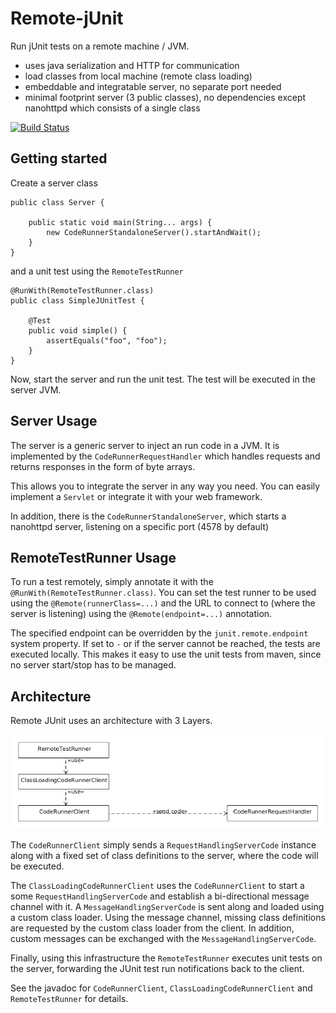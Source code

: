 # Remote-jUnit

Run jUnit tests on a remote machine / JVM.

* uses java serialization and HTTP for communication
* load classes from local machine (remote class loading)
* embeddable and integratable server, no separate port needed
* minimal footprint server (3 public classes), no dependencies except nanohttpd which consists of a single class

[![Build Status](https://travis-ci.org/ruediste/remote-junit.svg)](https://travis-ci.org/ruediste/remote-junit)

## Getting started

Create a server class

    public class Server {
    
        public static void main(String... args) {
            new CodeRunnerStandaloneServer().startAndWait();
        }
    }

and a unit test using the `RemoteTestRunner`

    @RunWith(RemoteTestRunner.class)
    public class SimpleJUnitTest {
    
        @Test
        public void simple() {
            assertEquals("foo", "foo");
        }
    }

Now, start the server and run the unit test. The test will be executed in the server JVM. 
 
## Server Usage

The server is a generic server to inject an run code in a JVM. It is implemented by the `CodeRunnerRequestHandler` which handles requests and returns responses in the form of byte arrays.
 
This allows you to integrate the server in any way you need. You can easily implement a `Servlet` or integrate it with your web framework.

In addition, there is the `CodeRunnerStandaloneServer`, which starts a nanohttpd server, listening on a specific port (4578 by default)

## RemoteTestRunner Usage

To run a test remotely, simply annotate it with the `@RunWith(RemoteTestRunner.class)`. You can set the test runner to be used using the `@Remote(runnerClass=...)` and the URL to connect to (where the server is listening) using the `@Remote(endpoint=...)` annotation. 

The specified endpoint can be overridden by the `junit.remote.endpoint` system property. If set to `-` or if the server cannot be reached, the tests are executed locally. This makes it easy to use the unit tests from maven, since no server start/stop has to be managed.

## Architecture
Remote JUnit uses an architecture with 3 Layers.

![Layers](doc/layers.png)

The `CodeRunnerClient` simply sends a `RequestHandlingServerCode` instance along with a fixed set of class definitions to the server, where the code will be executed.

The `ClassLoadingCodeRunnerClient` uses the `CodeRunnerClient` to start a some `RequestHandlingServerCode` and establish a bi-directional message channel with it. A `MessageHandlingServerCode` is sent along and loaded using a custom class loader. Using the message channel, missing class definitions are requested by the custom class loader from the client. In addition, custom messages can be exchanged with the `MessageHandlingServerCode`.

Finally, using this infrastructure the `RemoteTestRunner` executes unit tests on the server, forwarding the JUnit test run notifications back to the client.

See the javadoc for `CodeRunnerClient`, `ClassLoadingCodeRunnerClient` and `RemoteTestRunner` for details.